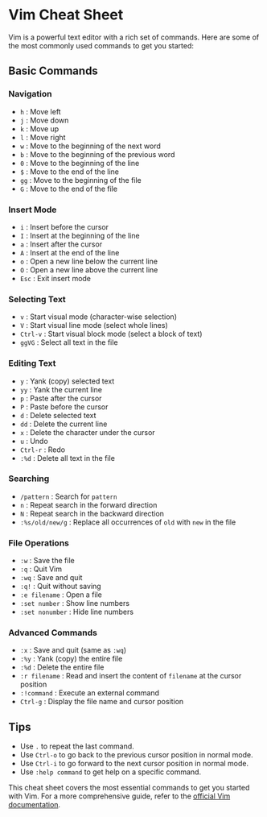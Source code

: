 # Vim Cheat Sheet

Vim is a powerful text editor with a rich set of commands. Here are some of the most commonly used commands to get you started:

## Basic Commands

### Navigation
- `h` : Move left
- `j` : Move down
- `k` : Move up
- `l` : Move right
- `w` : Move to the beginning of the next word
- `b` : Move to the beginning of the previous word
- `0` : Move to the beginning of the line
- `$` : Move to the end of the line
- `gg` : Move to the beginning of the file
- `G` : Move to the end of the file

### Insert Mode
- `i` : Insert before the cursor
- `I` : Insert at the beginning of the line
- `a` : Insert after the cursor
- `A` : Insert at the end of the line
- `o` : Open a new line below the current line
- `O` : Open a new line above the current line
- `Esc` : Exit insert mode

### Selecting Text
- `v` : Start visual mode (character-wise selection)
- `V` : Start visual line mode (select whole lines)
- `Ctrl-v` : Start visual block mode (select a block of text)
- `ggVG` : Select all text in the file

### Editing Text
- `y` : Yank (copy) selected text
- `yy` : Yank the current line
- `p` : Paste after the cursor
- `P` : Paste before the cursor
- `d` : Delete selected text
- `dd` : Delete the current line
- `x` : Delete the character under the cursor
- `u` : Undo
- `Ctrl-r` : Redo
- `:%d` : Delete all text in the file

### Searching
- `/pattern` : Search for `pattern`
- `n` : Repeat search in the forward direction
- `N` : Repeat search in the backward direction
- `:%s/old/new/g` : Replace all occurrences of `old` with `new` in the file

### File Operations
- `:w` : Save the file
- `:q` : Quit Vim
- `:wq` : Save and quit
- `:q!` : Quit without saving
- `:e filename` : Open a file
- `:set number` : Show line numbers
- `:set nonumber` : Hide line numbers

### Advanced Commands
- `:x` : Save and quit (same as `:wq`)
- `:%y` : Yank (copy) the entire file
- `:%d` : Delete the entire file
- `:r filename` : Read and insert the content of `filename` at the cursor position
- `:!command` : Execute an external command
- `Ctrl-g` : Display the file name and cursor position

## Tips
- Use `.` to repeat the last command.
- Use `Ctrl-o` to go back to the previous cursor position in normal mode.
- Use `Ctrl-i` to go forward to the next cursor position in normal mode.
- Use `:help command` to get help on a specific command.

This cheat sheet covers the most essential commands to get you started with Vim. For a more comprehensive guide, refer to the [official Vim documentation](https://www.vim.org/docs.php).
